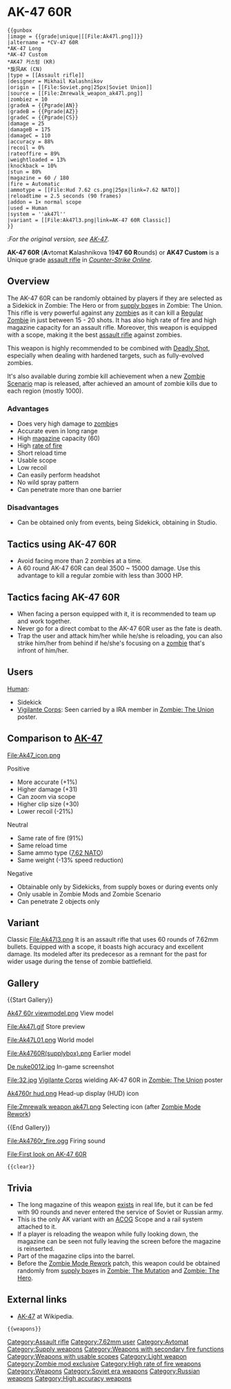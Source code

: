 # AK-47 60R
```{=mediawiki}
{{gunbox
|image = {{grade|unique|[[File:Ak47l.png]]}}
|altername = *CV-47 60R
*AK-47 Long
*AK-47 Custom
*AK47 커스텀 (KR)
*旋风AK (CN)
|type = [[Assault rifle]]
|designer = Mikhail Kalashnikov
|origin = [[File:Soviet.png|25px|Soviet Union]]
|source = [[File:Zmrewalk_weapon_ak47l.png]]
|zombiez = 10
|gradeA = {{Pgrade|AN}}
|gradeB = {{Pgrade|AZ}}
|gradeC = {{Pgrade|CS}}
|damage = 25
|damageB = 175
|damageC = 110
|accuracy = 88%
|recoil = 0%
|rateoffire = 89%
|weightloaded = 13%
|knockback = 10%
|stun = 80%
|magazine = 60 / 180
|fire = Automatic
|ammotype = [[File:Hud 7.62 cs.png|25px|link=7.62 NATO]]
|reloadtime = 2.5 seconds (90 frames)
|addon = 1× normal scope
|used = Human
|system = ''ak47l''
|variant = [[File:Ak47l3.png|link=AK-47 60R Classic]]
}}
```
:*For the original version, see [AK-47](<AK-47>)*.

**AK-47 60R** (**A**vtomat **K**alashnikova 19**47** **60 R**ounds) or **AK47 Custom** is a Unique grade [assault rifle](<assault_rifle>) in *[Counter-Strike Online](<Counter-Strike_Online>)*.

## Overview


The AK-47 60R can be randomly obtained by players if they are selected as a Sidekick in Zombie: The Hero or from [supply box](<supply_box>)es in Zombie: The Union. This rifle is very powerful against any [zombie](<zombie>)s as it can kill a [Regular Zombie](<Regular_Zombie>) in just between 15 - 20 shots. It has also high rate of fire and high magazine capacity for an assault rifle. Moreover, this weapon is equipped with a scope, making it the best [assault rifle](<assault_rifle>) against zombies.

This weapon is highly recommended to be combined with [Deadly Shot](<Deadly_Shot>), especially when dealing with hardened targets, such as fully-evolved zombies.

It's also available during zombie kill achievement when a new [Zombie Scenario](<Zombie_Scenario>) map is released, after achieved an amount of zombie kills due to each region (mostly 1000).

### Advantages

-   Does very high damage to [zombie](<zombie>)s
-   Accurate even in long range
-   High [magazine](<magazine>) capacity (60)
-   High [rate of fire](<rate_of_fire>)
-   Short reload time
-   Usable scope
-   Low recoil
-   Can easily perform headshot
-   No wild spray pattern
-   Can penetrate more than one barrier

### Disadvantages

-   Can be obtained only from events, being Sidekick, obtaining in Studio.

## Tactics using AK-47 60R

-   Avoid facing more than 2 zombies at a time.
-   A 60 round AK-47 60R can deal 3500 ~ 15000 damage. Use this advantage to kill a regular zombie with less than 3000 HP.

## Tactics facing AK-47 60R

-   When facing a person equipped with it, it is recommended to team up and work together.
-   Never go for a direct combat to the AK-47 60R user as the fate is death.
-   Trap the user and attack him/her while he/she is reloading, you can also strike him/her from behind if he/she's focusing on a [zombie](<zombie>) that's infront of him/her.

## Users

[Human](<Human>):
-   Sidekick
-   [Vigilante Corps](<Vigilante_Corps>): Seen carried by a IRA member in [Zombie: The Union](<Zombie__The_Union>) poster.

## Comparison to [AK-47](<AK-47>)

[File:Ak47_icon.png](<File_Ak47_icon.png>)



Positive
-   More accurate (+1%)
-   Higher damage (+31)
-   Can zoom via scope
-   Higher clip size (+30)
-   Lower recoil (-21%)



Neutral
-   Same rate of fire (91%)
-   Same reload time
-   Same ammo type ([7.62 NATO](<7.62_NATO>))
-   Same weight (-13% speed reduction)



Negative
-   Obtainable only by Sidekicks, from supply boxes or during events only
-   Only usable in Zombie Mods and Zombie Scenario
-   Can penetrate 2 objects only

## Variant



 Classic
[File:Ak47l3.png](<File_Ak47l3.png>)
It is an assault rifle that uses 60 rounds of 7.62mm bullets. Equipped with a scope, it boasts high accuracy and excellent damage. Its modeled after its predecesor as a remnant for the past for wider usage during the tense of zombie battlefield.

## Gallery

{{Start Gallery}}

[Ak47 60r viewmodel.png](<Ak47_60r_viewmodel.png>)
View model

[File:Ak47l.gif](<File_Ak47l.gif>)
Store preview

[File:Ak47L01.png](<File_Ak47L01.png>)
World model

[File:Ak4760R(supplybox).png](<File_Ak4760R(supplybox).png>)
Earlier model

[De nuke0012.jpg](<De_nuke0012.jpg>)
In-game screenshot

[File:32.jpg](<File_32.jpg>)
[Vigilante Corps](<Vigilante_Corps>) wielding AK-47 60R in [Zombie: The Union](<Zombie__The_Union>) poster

[Ak4760r hud.png](<Ak4760r_hud.png>)
Head-up display (HUD) icon

[File:Zmrewalk weapon ak47l.png](<File_Zmrewalk_weapon_ak47l.png>)
Selecting icon (after [Zombie Mode Rework](<Zombie_Mode_Rework>))

{{End Gallery}}



[File:Ak4760r_fire.ogg](<File_Ak4760r_fire.ogg>)
Firing sound

[File:First look on AK-47 60R](<File_First_look_on_AK-47_60R>)

```{=mediawiki}
{{clear}}
```


## Trivia

-   The long magazine of this weapon [exists](<https://www.youtube.com/watch?v=kv3VC4B4Dw4>) in real life, but it can be fed with 90 rounds and never entered the service of Soviet or Russian army.
-   This is the only AK variant with an [ACOG](<ACOG>) Scope and a rail system attached to it.
-   If a player is reloading the weapon while fully looking down, the magazine can be seen not fully leaving the screen before the magazine is reinserted.
-   Part of the magazine clips into the barrel.
-   Before the [Zombie Mode Rework](<Zombie_Mode_Rework>) patch, this weapon could be obtained randomly from [supply box](<supply_box>)es in [Zombie: The Mutation](<Zombie__The_Mutation>) and [Zombie: The Hero](<Zombie__The_Hero>).

## External links

-   [AK-47](<Wikipedia_AK-47>) at Wikipedia.

```{=mediawiki}
{{weapons}}
```

[Category:Assault rifle](<Category_Assault_rifle>)
[Category:7.62mm user](<Category_7.62mm_user>)
[Category:Avtomat](<Category_Avtomat>)
[Category:Supply weapons](<Category_Supply_weapons>)
[Category:Weapons with secondary fire functions](<Category_Weapons_with_secondary_fire_functions>)
[Category:Weapons with usable scopes](<Category_Weapons_with_usable_scopes>)
[Category:Light weapon](<Category_Light_weapon>)
[Category:Zombie mod exclusive](<Category_Zombie_mod_exclusive>)
[Category:High rate of fire weapons](<Category_High_rate_of_fire_weapons>)
[Category:Weapons](<Category_Weapons>)
[Category:Soviet era weapons](<Category_Soviet_era_weapons>)
[Category:Russian weapons](<Category_Russian_weapons>)
[Category:High accuracy weapons](<Category_High_accuracy_weapons>)